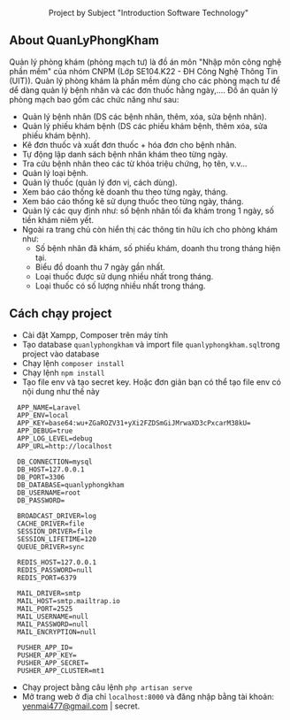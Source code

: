 <p align="center">
Project by Subject "Introduction Software Technology"
</p>

## About QuanLyPhongKham

Quản lý phòng khám (phòng mạch tư) là đồ án môn "Nhập môn công nghệ phần mềm" của nhóm CNPM (Lớp SE104.K22 - ĐH Công Nghệ Thông Tin (UIT)). Quản lý phòng khám là phần mềm dùng cho các phòng mạch tư để dể dàng quản lý bệnh nhân và các đơn thuốc hằng ngày,.... Đồ án quản lý phòng mạch bao gồm các chức năng như sau:

- Quản lý bệnh nhân (DS các bệnh nhân, thêm, xóa, sửa bệnh nhân).
- Quản lý phiếu khám bệnh (DS các phiếu khám bệnh, thêm xóa, sửa phiếu khám bệnh).
- Kê đơn thuốc và xuất đơn thuốc + hóa đơn cho bệnh nhân.
- Tự động lập danh sách bệnh nhân khám theo từng ngày.
- Tra cứu bệnh nhân theo các từ khóa triệu chứng, họ tên, v.v...
- Quản lý loại bệnh.
- Quản lý thuốc (quản lý đơn vị, cách dùng).
- Xem báo cáo thống kê doanh thu theo từng ngày, tháng.
- Xem báo cáo thống kê sử dụng thuốc theo từng ngày, tháng.
- Quản lý các quy định như: số bệnh nhân tối đa khám trong 1 ngày, số tiền khám niêm yết.
- Ngoài ra trang chủ còn hiển thị các thông tin hữu ích cho phòng khám như:
  - Số bệnh nhân đã khám, số phiếu khám, doanh thu trong tháng hiện tại.
  - Biểu đồ doanh thu 7 ngày gần nhất.
  - Loại thuốc được sử dụng nhiều nhất trong tháng.
  - Loại thuốc có số lượng nhiều nhất trong tháng.
## Cách chạy project
- Cài đặt Xampp, Composer trên máy tính
- Tạo database ```quanlyphongkham``` và import file ```quanlyphongkham.sql```trong project vào database
- Chạy lệnh ```composer install```
- Chạy lệnh ```npm install```
- Tạo file env và tạo secret key. Hoặc đơn giản bạn có thể tạo file env có nội dung như thế này 
```
  APP_NAME=Laravel
  APP_ENV=local
  APP_KEY=base64:wu+ZGaROZV31+yXi2FZDSmGiJMrwaXD3cPxcarM38kU=
  APP_DEBUG=true
  APP_LOG_LEVEL=debug
  APP_URL=http://localhost

  DB_CONNECTION=mysql
  DB_HOST=127.0.0.1
  DB_PORT=3306
  DB_DATABASE=quanlyphongkham
  DB_USERNAME=root
  DB_PASSWORD=

  BROADCAST_DRIVER=log
  CACHE_DRIVER=file
  SESSION_DRIVER=file
  SESSION_LIFETIME=120
  QUEUE_DRIVER=sync

  REDIS_HOST=127.0.0.1
  REDIS_PASSWORD=null
  REDIS_PORT=6379

  MAIL_DRIVER=smtp
  MAIL_HOST=smtp.mailtrap.io
  MAIL_PORT=2525
  MAIL_USERNAME=null
  MAIL_PASSWORD=null
  MAIL_ENCRYPTION=null

  PUSHER_APP_ID=
  PUSHER_APP_KEY=
  PUSHER_APP_SECRET=
  PUSHER_APP_CLUSTER=mt1

```
- Chạy project bằng câu lệnh ```php artisan serve```
- Mở trang web ở địa chỉ ```localhost:8000``` và đăng nhập bằng tài khoản: yenmai477@gmail.com | secret.
